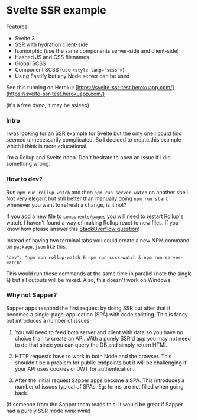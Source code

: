 # Svelte SSR example

Features:
* Svelte 3
* SSR with hydration client-side
* Isomorphic (use the same components server-side and client-side)
* Hashed JS and CSS filenames
* Global SCSS
* Component SCSS (use `<style lang="scss">`)
* Using Fastify but any Node server can be used

See this running on Heroku: [https://svelte-ssr-test.herokuapp.com/](https://svelte-ssr-test.herokuapp.com/)

(it's a free dyno, it may be asleep)

### Intro

I was looking for an SSR example for Svelte but the only [one I could find](https://github.com/domingues/svelte-ssr-example) seemed unnecessarily complicated. So I decided to create this example which I think is more educational.

I'm a Rollup and Svelte noob. Don't hesitate to open an issue if I did something wrong.

### How to dev?
Run `npm run rollup-watch` and then `npm run server-watch` on another shell. Not very elegant but still better than manually doing `npm run start` whenever you want to refresh a change, is it not?

If you add a new file to `components/pages` you will need to restart Rollup's watch. I haven't found a way of making Rollup react to new files. If you know how please answer this [StackOverflow question](https://stackoverflow.com/questions/61316722/how-watch-for-new-files-in-rollup-with-an-array-of-configs)!

Instead of having two terminal tabs you could create a new NPM command on `package.json` like this:
```
"dev": "npm run rollup-watch & npm run scss-watch & npm run server-watch"
```
This would run those commands at the same time in parallel (note the single `&`) but all outputs will be mixed. Also, this doesn't work on Windows.

### Why not Sapper?

Sapper apps respond the first request by doing SSR but after that it becomes a single-page-application (SPA) with code splitting. This is fancy but introduces a number of issues:

1. You will need to feed both server and client with data so you have no choice than to create an API. With a purely SSR'd app you may not need to do that since you can query the DB and simply return HTML.

2. HTTP requests have to work in both Node and the browser. This shouldn't be a problem for public endpoints but it will be challenging if your API uses cookies or JWT for authentication.

3. After the initial request Sapper apps become a SPA. This introduces a number of issues typical of SPAs. Eg: forms are not filled when going back.

(If someone from the Sapper team reads this: It would be great if Sapper had a purely SSR mode *wink wink*)